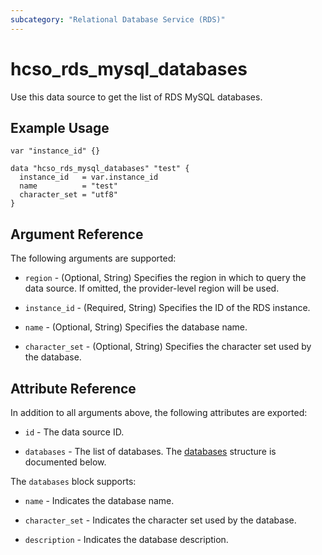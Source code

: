 ```yaml
---
subcategory: "Relational Database Service (RDS)"
---
```


# hcso_rds_mysql_databases

Use this data source to get the list of RDS MySQL databases.

## Example Usage

```hcl
var "instance_id" {}

data "hcso_rds_mysql_databases" "test" {
  instance_id   = var.instance_id
  name          = "test"
  character_set = "utf8"
}
```

## Argument Reference

The following arguments are supported:

* `region` - (Optional, String) Specifies the region in which to query the data source.
  If omitted, the provider-level region will be used.

* `instance_id` - (Required, String) Specifies the ID of the RDS instance.

* `name` - (Optional, String) Specifies the database name.

* `character_set` - (Optional, String) Specifies the character set used by the database.

## Attribute Reference

In addition to all arguments above, the following attributes are exported:

* `id` - The data source ID.

* `databases` - The list of databases.
  The [databases](#RDS_mysql_databases) structure is documented below.

<a name="RDS_mysql_databases"></a>
The `databases` block supports:

* `name` - Indicates the database name.

* `character_set` - Indicates the character set used by the database.

* `description` - Indicates the database description.
